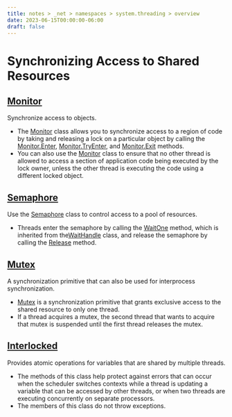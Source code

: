 ```yaml
---
title: notes > _net > namespaces > system.threading > overview
date: 2023-06-15T00:00:00-06:00
draft: false
---
```

# Synchronizing Access to Shared Resources
## [Monitor](https://docs.microsoft.com/en-us/dotnet/api/system.threading.monitor?view=net-6.0)
Synchronize access to objects.
- The [Monitor](https://docs.microsoft.com/en-us/dotnet/api/system.threading.monitor?view=net-6.0) class allows you to synchronize access to a region of code by taking and releasing a lock on a particular object by calling the [Monitor.Enter](https://docs.microsoft.com/en-us/dotnet/api/system.threading.monitor.enter?view=net-6.0), [Monitor.TryEnter](https://docs.microsoft.com/en-us/dotnet/api/system.threading.monitor.tryenter?view=net-6.0), and [Monitor.Exit](https://docs.microsoft.com/en-us/dotnet/api/system.threading.monitor.exit?view=net-6.0) methods.
- You can also use the [Monitor](https://docs.microsoft.com/en-us/dotnet/api/system.threading.monitor?view=net-6.0) class to ensure that no other thread is allowed to access a section of application code being executed by the lock owner, unless the other thread is executing the code using a different locked object.

## [Semaphore](https://docs.microsoft.com/en-us/dotnet/api/system.threading.semaphore?view=net-6.0)
Use the [Semaphore](https://docs.microsoft.com/en-us/dotnet/api/system.threading.semaphore?view=net-6.0) class to control access to a pool of resources.
- Threads enter the semaphore by calling the [WaitOne](https://docs.microsoft.com/en-us/dotnet/api/system.threading.waithandle.waitone?view=net-6.0) method, which is inherited from the[WaitHandle](https://docs.microsoft.com/en-us/dotnet/api/system.threading.waithandle?view=net-6.0) class, and release the semaphore by calling the [Release](https://docs.microsoft.com/en-us/dotnet/api/system.threading.semaphore.release?view=net-6.0) method.

## [Mutex](https://docs.microsoft.com/en-us/dotnet/api/system.threading.mutex?view=net-6.0)
A synchronization primitive that can also be used for interprocess synchronization.
- [Mutex](https://docs.microsoft.com/en-us/dotnet/api/system.threading.mutex?view=net-6.0) is a synchronization primitive that grants exclusive access to the shared resource to only one thread.
- If a thread acquires a mutex, the second thread that wants to acquire that mutex is suspended until the first thread releases the mutex.

## [Interlocked](https://docs.microsoft.com/en-us/dotnet/api/system.threading.interlocked?view=net-6.0)
Provides atomic operations for variables that are shared by multiple threads.
- The methods of this class help protect against errors that can occur when the scheduler switches contexts while a thread is updating a variable that can be accessed by other threads, or when two threads are executing concurrently on separate processors.
- The members of this class do not throw exceptions.